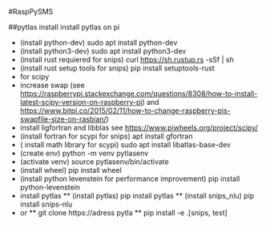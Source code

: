 #RaspPySMS

##pytlas install
install pytlas on pi
* (install python-dev) sudo apt install python-dev
* (install python3-dev) sudo apt install python3-dev
* (install rust requiered for snips) curl https://sh.rustup.rs -sSf | sh
* (install rust setup tools for snips) pip install setuptools-rust
* for scipy
*  increase swap (see https://raspberrypi.stackexchange.com/questions/8308/how-to-install-latest-scipy-version-on-raspberry-pi) and https://www.bitpi.co/2015/02/11/how-to-change-raspberry-pis-swapfile-size-on-rasbian/)
*  install ligfortran and libblas see https://www.piwheels.org/project/scipy/
*  (install fortran for scypi for snips) apt install gfortran
* ( install math library for scypi) sudo apt install libatlas-base-dev 
* (create env) python -m venv pytlasenv
* (activate venv) source pytlasenv/bin/activate
* (install wheel) pip install wheel
* (install python levenstein for performance improvement) pip install python-levenstein
* install pytlas
** (install pytlas) pip install pytlas
** (install snips_nlu) pip install snips-nlu
* or 
** git clone https://adress pytla
** pip install -e .[snips, test]
